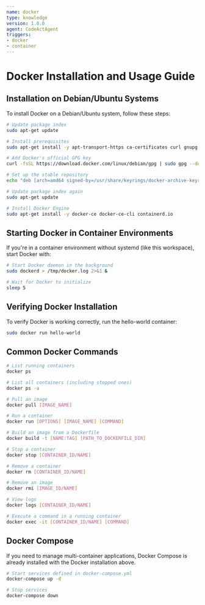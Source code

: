 ```yaml
---
name: docker
type: knowledge
version: 1.0.0
agent: CodeActAgent
triggers:
- docker
- container
---
```


# Docker Installation and Usage Guide

## Installation on Debian/Ubuntu Systems

To install Docker on a Debian/Ubuntu system, follow these steps:

```bash
# Update package index
sudo apt-get update

# Install prerequisites
sudo apt-get install -y apt-transport-https ca-certificates curl gnupg lsb-release

# Add Docker's official GPG key
curl -fsSL https://download.docker.com/linux/debian/gpg | sudo gpg --dearmor -o /usr/share/keyrings/docker-archive-keyring.gpg

# Set up the stable repository
echo "deb [arch=amd64 signed-by=/usr/share/keyrings/docker-archive-keyring.gpg] https://download.docker.com/linux/debian $(lsb_release -cs) stable" | sudo tee /etc/apt/sources.list.d/docker.list > /dev/null

# Update package index again
sudo apt-get update

# Install Docker Engine
sudo apt-get install -y docker-ce docker-ce-cli containerd.io
```

## Starting Docker in Container Environments

If you're in a container environment without systemd (like this workspace), start Docker with:

```bash
# Start Docker daemon in the background
sudo dockerd > /tmp/docker.log 2>&1 &

# Wait for Docker to initialize
sleep 5
```

## Verifying Docker Installation

To verify Docker is working correctly, run the hello-world container:

```bash
sudo docker run hello-world
```

## Common Docker Commands

```bash
# List running containers
docker ps

# List all containers (including stopped ones)
docker ps -a

# Pull an image
docker pull [IMAGE_NAME]

# Run a container
docker run [OPTIONS] [IMAGE_NAME] [COMMAND]

# Build an image from a Dockerfile
docker build -t [NAME:TAG] [PATH_TO_DOCKERFILE_DIR]

# Stop a container
docker stop [CONTAINER_ID/NAME]

# Remove a container
docker rm [CONTAINER_ID/NAME]

# Remove an image
docker rmi [IMAGE_ID/NAME]

# View logs
docker logs [CONTAINER_ID/NAME]

# Execute a command in a running container
docker exec -it [CONTAINER_ID/NAME] [COMMAND]
```

## Docker Compose

If you need to manage multi-container applications, Docker Compose is already installed with the Docker installation above.

```bash
# Start services defined in docker-compose.yml
docker-compose up -d

# Stop services
docker-compose down
```